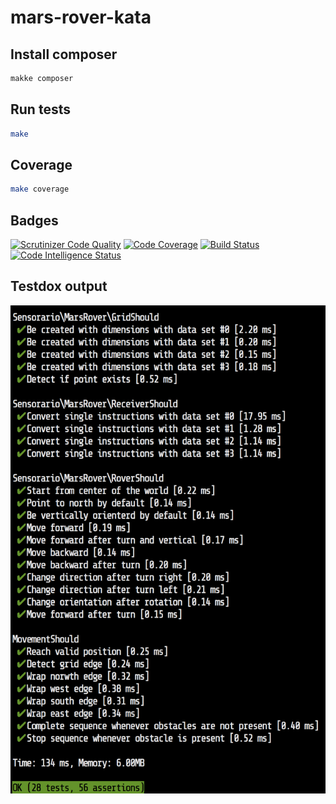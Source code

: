 # mars-rover-kata

## Install composer

```bash
makke composer
```

## Run tests

```bash
make
```

## Coverage

```bash
make coverage
```

## Badges

[![Scrutinizer Code Quality](https://scrutinizer-ci.com/g/sensorario/mars-rover-kata/badges/quality-score.png?b=master)](https://scrutinizer-ci.com/g/sensorario/mars-rover-kata/?branch=master) [![Code Coverage](https://scrutinizer-ci.com/g/sensorario/mars-rover-kata/badges/coverage.png?b=master)](https://scrutinizer-ci.com/g/sensorario/mars-rover-kata/?branch=master) [![Build Status](https://scrutinizer-ci.com/g/sensorario/mars-rover-kata/badges/build.png?b=master)](https://scrutinizer-ci.com/g/sensorario/mars-rover-kata/build-status/master) [![Code Intelligence Status](https://scrutinizer-ci.com/g/sensorario/mars-rover-kata/badges/code-intelligence.svg?b=master)](https://scrutinizer-ci.com/code-intelligence)

## Testdox output

![tdd.png](tdd.png)
